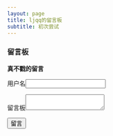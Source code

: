 ```yaml
---
layout: page
title: ljqq的留言板
subtitle: 初次尝试
---
```


### 留言板
**真不戳的留言**
<form>
        <p>用户名<input type="text" name="username"></p>
        <p>留言板<textarea name="content"></textarea></p>
        <p><input type="submit" value="留言"></p>
</form>